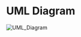 # UML Diagram

![UML_Diagram](https://github.com/user-attachments/assets/5c762ca7-91f8-4e95-b3a5-0fc22b1807d6)

